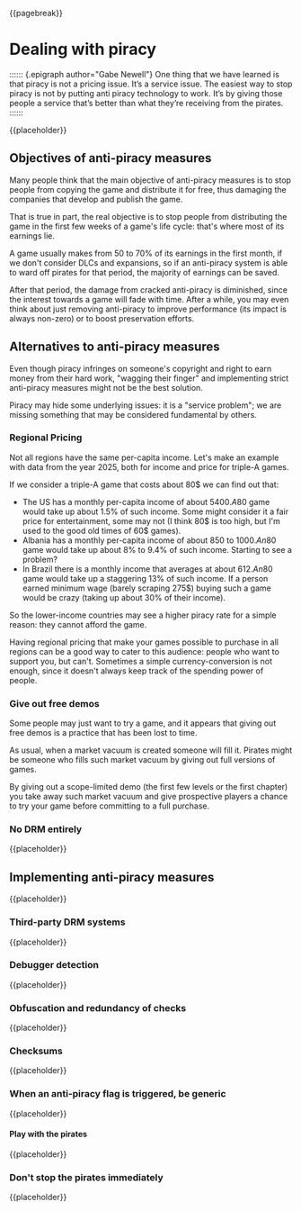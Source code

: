 {{pagebreak}}

Dealing with piracy
===================

:::::: {.epigraph author="Gabe Newell"}
One thing that we have learned is that piracy is not a pricing issue. It’s a service issue. The easiest way to stop piracy is not by putting anti piracy technology to work. It’s by giving those people a service that’s better than what they’re receiving from the pirates.
::::::

{{placeholder}}

<!-- TODO: Gentle introduction on what piracy is -->

Objectives of anti-piracy measures
----------------------------------

Many people think that the main objective of anti-piracy measures is to stop people from copying the game and distribute it for free, thus damaging the companies that develop and publish the game.

That is true in part, the real objective is to stop people from distributing the game in the first few weeks of a game's life cycle: that's where most of its earnings lie.

A game usually makes from 50 to 70% of its earnings in the first month, if we don't consider DLCs and expansions, so if an anti-piracy system is able to ward off pirates for that period, the majority of earnings can be saved.

After that period, the damage from cracked anti-piracy is diminished, since the interest towards a game will fade with time. After a while, you may even think about just removing anti-piracy to improve performance (its impact is always non-zero) or to boost preservation efforts.

Alternatives to anti-piracy measures
------------------------------------

Even though piracy infringes on someone's copyright and right to earn money from their hard work, "wagging their finger" and implementing strict anti-piracy measures might not be the best solution.

Piracy may hide some underlying issues: it is a "service problem"; we are missing something that may be considered fundamental by others.

### Regional Pricing

Not all regions have the same per-capita income. Let's make an example with data from the year 2025, both for income and price for triple-A games.

If we consider a triple-A game that costs about 80$ we can find out that:

- The US has a monthly per-capita income of about 5400$. A 80$ game would take up about 1.5% of such income. Some might consider it a fair price for entertainment, some may not (I think 80$ is too high, but I'm used to the good old times of 60$ games).
- Albania has a monthly per-capita income of about 850 to 1000$. An 80$ game would take up about 8% to 9.4% of such income. Starting to see a problem?
- In Brazil there is a monthly income that averages at about 612$. An 80$ game would take up a staggering 13% of such income. If a person earned minimum wage (barely scraping 275$) buying such a game would be crazy (taking up about 30% of their income).

So the lower-income countries may see a higher piracy rate for a simple reason: they cannot afford the game.

Having regional pricing that make your games possible to purchase in all regions can be a good way to cater to this audience: people who want to support you, but can't. Sometimes a simple currency-conversion is not enough, since it doesn't always keep track of the spending power of people.

### Give out free demos

Some people may just want to try a game, and it appears that giving out free demos is a practice that has been lost to time.

As usual, when a market vacuum is created someone will fill it. Pirates might be someone who fills such market vacuum by giving out full versions of games.

By giving out a scope-limited demo (the first few levels or the first chapter) you take away such market vacuum and give prospective players a chance to try your game before committing to a full purchase.

### No DRM entirely

{{placeholder}}

<!-- TODO: People who don't want to pay for a game, will find a way to crack it, while who does will most probably pay for it if they can afford it. -->

Implementing anti-piracy measures
---------------------------------

{{placeholder}}

<!-- TODO: If push comes to shove, describe some methods to slow down pirates -->

### Third-party DRM systems

{{placeholder}}

<!-- TODO: Talk about some third-party DRM systems, like Steam's -->

### Debugger detection

{{placeholder}}

<!-- TODO: Windows has some APIs that allow for detecting if a debugger is attached, for instance -->

### Obfuscation and redundancy of checks

{{placeholder}}

<!-- TODO: Obfuscating strings and making multiple copies of the anti-piracy checks is a good way to slow down the cracking process -->

### Checksums

{{placeholder}}

<!-- TODO: Talk about checksums as a way to detect executable tampering -->

### When an anti-piracy flag is triggered, be generic

{{placeholder}}

<!-- TODO: Showing a warning that you know the game is pirated will just make it easier to detect where the anti-piracy check is. It's better to just crash the program or raise a generic error that already exists in plentiful quantities throughout the code base. -->

#### Play with the pirates

{{placeholder}}

<!-- TODO: Sometimes a good way to make life difficult for the pirates is playing with them. For example Serious Sam 3 Invincible Arachnid. -->

### Don't stop the pirates immediately

{{placeholder}}

<!-- TODO: When a piracy check flag is triggered, the game shouldn't stop immediately at boot: that will make it easier to detect where the  check is and tighten the feedback loop. It's better to let the people play a chunk of the game, slowing down the testing phase or even making them throw out a bad pirated copy. -->
